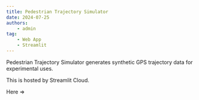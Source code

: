 ```yaml
---
title: Pedestrian Trajectory Simulator
date: 2024-07-25
authors:
    - admin
tag:
    - Web App
    - Streamlit
---
```



Pedestrian Trajectory Simulator generates synthetic GPS trajectory data for experimental uses.

This is hosted by Streamlit Cloud.

Here => 

